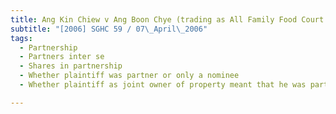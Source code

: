 ```yaml
---
title: Ang Kin Chiew v Ang Boon Chye (trading as All Family Food Court and others) 
subtitle: "[2006] SGHC 59 / 07\_April\_2006"
tags:
  - Partnership
  - Partners inter se
  - Shares in partnership
  - Whether plaintiff was partner or only a nominee
  - Whether plaintiff as joint owner of property meant that he was partner in the business

---
```


